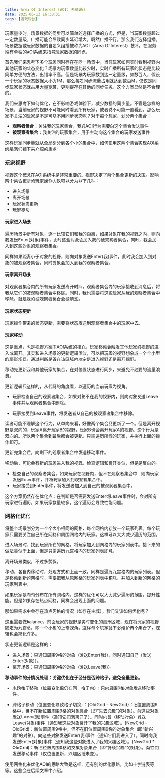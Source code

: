 ```yaml
---
title: Area Of Interest (AOI) 系统设计
date: 2025-06-13 16:30:31
tags: [游戏后台]
---
```


玩家量少时，场景数据的同步可以简单的选择广播的方式，但是，当玩家数量超过一定数量级，广播可能会导致同步延迟增大。既然广播不行，那么我们选择组播。场景数据或玩家数据的自定义组播被称为AOI（Area Of Interest）技术。在服务端有单独的AOI系统来指导玩家数据的同步。

首先我们来思考下多个玩家同时存在在同一场景中，当前玩家如何实时看到视野内其他玩家的状态变化？场景内玩家数量比较少时，实时广播所有玩家的状态是比较简单方便的方法，出错率不高。但是场景内玩家数到达一定量级，如数百人，假设一个玩家的状态数据大小为1M，那么每次同步流量占用就达到数百M，仅仅是同步玩家状态就占用大量宽带，更别提存在其他的同步任务。这个方案显然是不合理的。

我们来思考下如何优化，在不影响游戏体验下，减少数据的同步量。不管是怎样的场景，当前玩家的视野不可能同时看到所有玩家，或者说不可能一直看到。那么玩家不关注的玩家是不是可以不用同步状态呢？对于每个玩家，划分两个集合：

- **观察者集合**：关注我的玩家集合，我的AOI行为需要向这个集合发送事件
- **被观察者集合**：我关注的玩家集合，用于主动向这个集合的玩家发送事件

这样玩家同步量就从全局划分到各个小的集合中，如何使用这两个集合实现AOI系统是我们接下来介绍的重点:

### 玩家视野

视野这个概念在AOI系统中是非常重要的。视野决定了两个集合更新的决策。影响两个集合更新的玩家操作大致可以分为以下几种：
- 进入场景
- 离开场景
- 玩家状态更新
- 玩家移动

#### 玩家进入场景
遍历场景中所有对象，逐一比较它们和我的距离，如果对象在我的视野之内，则向我发送Enter(对象)事件，此时这些对象会加入我的被观察者集合，同时，我会加入到这些对象的观察者集合。

同样如果距离小于对象的视野，则向对象发送Enter(我)事件，此时我会加入到对象的被观察者集合，同时对象会加入到我的观察者集合。

#### 玩家离开场景
对观察者集合内的所有玩家发送离开时间，观察者集合内的玩家接收到消息后，将我从它们的被观察者集合中移除。同时，我也需要将这些玩家从我的观察者集合中移除，就是我的被观察者集合会被清空。

#### 玩家状态更新
玩家操作带来的状态更新，需要将状态发送到观察者集合中的玩家中去。

#### 玩家移动
这是重点，也是视野方案下AOI系统的核心。玩家移动会触发其他玩家的视野的进入或离开。其实和进入场景的更新逻辑类似，可以把玩家的视野想象成一个个小型的扇形场景。通过判断是否在该区域内决定是进入视野还是离开视野。

移动先更新我和其他玩家的集合，在对位置状态进行同步，来避免不必要的流量浪费。

更新逻辑只这样的，从代码的角度看，以遍历的当前玩家为视角。

- 玩家检查自己的观察者集合，如果对象不在我的视野内，则向对象发送Leave事件并从观察者集合中删除。

- 玩家接受到Leave事件，将发送者从自己的被观察者集合中移除。

读者可能不理解这个行为，从单向来看，好像两个集合只更新了一个。但是离开视野是双向的，玩家A离开玩家B的视野，玩家B也会离开玩家A的视野。这个行为是双向的。所以两个集合到最后都会被更新。只需遍历所有的玩家，并执行上面的操作即可。

更新完集合后，向剩下的观察者集合中发送移动事件。

移动后，可能会有新的玩家进入我的视野。检查逻辑和离开类似，但是是反向的。

- 检查自己的观察者集合，如果玩家在视野内，但不在观察者集合中，则向玩家发送Enter事件，并将玩家加入到观察者集合中。
- 玩家接受到Enter事件，将发送者加入到自己的被观察者集合中。

这个方案仍然存在优化点：在判断是否需要发送Enter或Leave事件时，会对所有玩家进行遍历，如果玩家数量较多，这个遍历会导致性能问题。

### 网格化优化

将整个场景划分为一个个大小相同的网格，每个网格内存放一个玩家列表。每个玩家只需要关注自己所在网格和周围网格内的玩家。这样可以大大减少遍历的范围。

进入场景时，找到玩家所在的网格，将玩家加入到网格内的玩家列表中。接下来的做法类似于上面，但是只需遍历九宫格内的玩家列表即可。

离开场景类似，不过多赘叙。

移动，各自内移动时，处理方式和上面一致，同样是遍历九宫格内的玩家列表。但是移动到新的网格时，需要把我从原网格的玩家列表中移除，并加入到新的网格的玩家列表中。

如果玩家是均匀分布在所有网格内，这样的优化可以大大减少遍历的范围，提升性能。但是如果存在热点网格，同样会出现上面的问题。

那如果需求中会存在热点网格的情况（如存在主城），我们又该如何优化呢？

这里需要做balance，前面玩家的视野是实时变化的扇形区域，现在将玩家的视野固定为九宫格，即一个小型的上帝视角。这样每个玩家就不必维护两个集合了，逻辑也会简化许多。

状态更新逻辑是这样的：

- 进入场景：只通知周围9格的对象（发送Enter(我)），同时通知自己（发送Enter(对象)）。
- 离开场景：只通知周围9格的对象（发送Leave(我)）。

**移动事件的分情况处理：关键优化在于区分是否跨格子，避免全量更新。**

- 未跨格子移动（位置变化但仍在同一格子内）：只向周围9格对象发送移动事件。

- 跨格子移动（位置变化导致格子切换）：{OldGrid - NewGrid}：旧位置周围9格中，但不在新位置周围9格的对象集合（即“失去兴趣”的对象）。向这些对象发送Leave(我)事件（通知它们我离开了）。同时向我（移动对象）发送Leave(对象)事件（通知我这些对象离开了我的兴趣区域）。{NewGrid - OldGrid}：新位置周围9格中，但不在旧位置周围9格的对象集合（即“新兴趣”的对象）。向这些对象发送Enter(我)事件（通知它们我进入了）。同时向我发送Enter(对象)事件（通知我这些对象进入了我的兴趣区域）。{NewGrid * OldGrid}：新旧位置周围9格的交集对象集合（即“持续兴趣”的对象）。向它们发送移动事件（仅位置更新，兴趣区域未变）。

使用网格化来优化AOI的思路大致是这样，还有别的优化思路，比如十字链表等等。这些会在后续文章中介绍。
